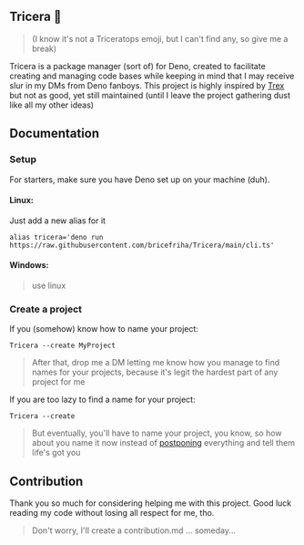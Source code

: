 ## Tricera 🦕 
> (I know it's not a Triceratops emoji, but I can't find any, so give me a break)

Tricera is a package manager (sort of) for Deno, created to facilitate creating and managing code bases while keeping in mind that I may receive slur in my DMs from Deno fanboys.
This project is highly inspired by [Trex](https://github.com/crewdevio/Trex) but not as good, yet still maintained (until I leave the project gathering dust like all my other ideas)

## Documentation

### Setup
For starters, make sure you have Deno set up on your machine (duh).

#### Linux:
Just add a new alias for it
``` 
alias tricera='deno run https://raw.githubusercontent.com/bricefriha/Tricera/main/cli.ts'
```

#### Windows:
> use linux

### Create a project

If you (somehow) know how to name your project:
```
Tricera --create MyProject
```
> After that, drop me a DM letting me know how you manage to find names for your projects, because it's legit the hardest part of any project for me

If you are too lazy to find a name for your project:
```
Tricera --create
```
> But eventually, you'll have to name your project, you know, so how about you name it now instead of [postponing](https://open.spotify.com/track/1IMtCtSqlw3VJv3IvCxkaz?si=f3d8f0b1dc9c4620) everything and tell them life's got you

## Contribution
Thank you so much for considering helping me with this project. 
Good luck reading my code without losing all respect for me, tho.

> Don't worry, I'll create a contribution.md ... someday...

